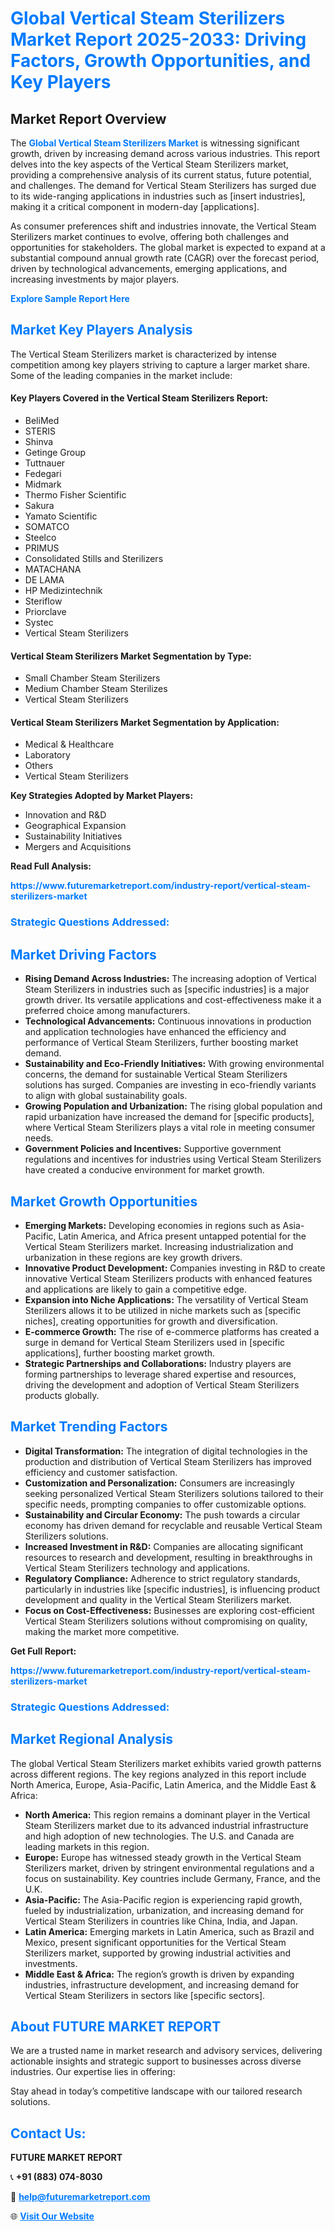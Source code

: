 <h1 style="color: #007BFF;">Global Vertical Steam Sterilizers Market Report 2025-2033: Driving Factors, Growth Opportunities, and Key Players</h1>

<section id="overview">
<h2>Market Report Overview</h2>
<p>The <a href="https://www.futuremarketreport.com/industry-report/vertical-steam-sterilizers-market" style="color: #007BFF; text-decoration: none;"><strong>Global Vertical Steam Sterilizers Market</strong></a> is witnessing significant growth, driven by increasing demand across various industries. This report delves into the key aspects of the Vertical Steam Sterilizers market, providing a comprehensive analysis of its current status, future potential, and challenges. The demand for Vertical Steam Sterilizers has surged due to its wide-ranging applications in industries such as [insert industries], making it a critical component in modern-day [applications].</p>
<p>As consumer preferences shift and industries innovate, the Vertical Steam Sterilizers market continues to evolve, offering both challenges and opportunities for stakeholders. The global market is expected to expand at a substantial compound annual growth rate (CAGR) over the forecast period, driven by technological advancements, emerging applications, and increasing investments by major players.</p>
</section>

<section id="overview">
<p><a href="https://www.futuremarketreport.com/request-sample/reportId=99737" style="color: #007BFF; text-decoration: none;"><strong>Explore Sample Report Here</strong></a></p>
</section>

<section id="key-players">
<h2 style="color: #007BFF;">Market Key Players Analysis</h2>
<p>The Vertical Steam Sterilizers market is characterized by intense competition among key players striving to capture a larger market share. Some of the leading companies in the market include:</p>
<h4>Key Players Covered in the Vertical Steam Sterilizers Report:</h4>
<ul><li>BeliMed</li><li>STERIS</li><li>Shinva</li><li>Getinge Group</li><li>Tuttnauer</li><li>Fedegari</li><li>Midmark</li><li>Thermo Fisher Scientific</li><li>Sakura</li><li>Yamato Scientific</li><li>SOMATCO</li><li>Steelco</li><li>PRIMUS</li><li>Consolidated Stills and Sterilizers</li><li>MATACHANA</li><li>DE LAMA</li><li>HP Medizintechnik</li><li>Steriflow</li><li>Priorclave</li><li>Systec</li><li>Vertical Steam Sterilizers</li></ul>
<h4>Vertical Steam Sterilizers Market Segmentation by Type:</h4>
<ul><li>Small Chamber Steam Sterilizers</li><li>Medium Chamber Steam Sterilizes</li><li>Vertical Steam Sterilizers</li></ul>

<h4>Vertical Steam Sterilizers Market Segmentation by Application:</h4>
<ul><li>Medical &amp; Healthcare</li><li>Laboratory</li><li>Others</li><li>Vertical Steam Sterilizers</li></ul>
<p><strong>Key Strategies Adopted by Market Players:</strong></p>
<ul>
<li>Innovation and R&D</li>
<li>Geographical Expansion</li>
<li>Sustainability Initiatives</li>
<li>Mergers and Acquisitions</li>
</ul>
</section>

<section>
<p><strong>Read Full Analysis: </strong></p><a href="https://www.futuremarketreport.com/industry-report/vertical-steam-sterilizers-market" style="color: #007BFF; text-decoration: none;"><strong>https://www.futuremarketreport.com/industry-report/vertical-steam-sterilizers-market</strong></a>
<h3 style="color: #007BFF;">Strategic Questions Addressed:</h3>
</section>

<section id="driving-factors">
<h2 style="color: #007BFF;">Market Driving Factors</h2>
<ul>
<li><strong>Rising Demand Across Industries:</strong> The increasing adoption of Vertical Steam Sterilizers in industries such as [specific industries] is a major growth driver. Its versatile applications and cost-effectiveness make it a preferred choice among manufacturers.</li>
<li><strong>Technological Advancements:</strong> Continuous innovations in production and application technologies have enhanced the efficiency and performance of Vertical Steam Sterilizers, further boosting market demand.</li>
<li><strong>Sustainability and Eco-Friendly Initiatives:</strong> With growing environmental concerns, the demand for sustainable Vertical Steam Sterilizers solutions has surged. Companies are investing in eco-friendly variants to align with global sustainability goals.</li>
<li><strong>Growing Population and Urbanization:</strong> The rising global population and rapid urbanization have increased the demand for [specific products], where Vertical Steam Sterilizers plays a vital role in meeting consumer needs.</li>
<li><strong>Government Policies and Incentives:</strong> Supportive government regulations and incentives for industries using Vertical Steam Sterilizers have created a conducive environment for market growth.</li>
</ul>
</section>

<section id="growth-opportunities">
<h2 style="color: #007BFF;">Market Growth Opportunities</h2>
<ul>
<li><strong>Emerging Markets:</strong> Developing economies in regions such as Asia-Pacific, Latin America, and Africa present untapped potential for the Vertical Steam Sterilizers market. Increasing industrialization and urbanization in these regions are key growth drivers.</li>
<li><strong>Innovative Product Development:</strong> Companies investing in R&D to create innovative Vertical Steam Sterilizers products with enhanced features and applications are likely to gain a competitive edge.</li>
<li><strong>Expansion into Niche Applications:</strong> The versatility of Vertical Steam Sterilizers allows it to be utilized in niche markets such as [specific niches], creating opportunities for growth and diversification.</li>
<li><strong>E-commerce Growth:</strong> The rise of e-commerce platforms has created a surge in demand for Vertical Steam Sterilizers used in [specific applications], further boosting market growth.</li>
<li><strong>Strategic Partnerships and Collaborations:</strong> Industry players are forming partnerships to leverage shared expertise and resources, driving the development and adoption of Vertical Steam Sterilizers products globally.</li>
</ul>
</section>

<section id="trending-factors">
<h2 style="color: #007BFF;">Market Trending Factors</h2>
<ul>
<li><strong>Digital Transformation:</strong> The integration of digital technologies in the production and distribution of Vertical Steam Sterilizers has improved efficiency and customer satisfaction.</li>
<li><strong>Customization and Personalization:</strong> Consumers are increasingly seeking personalized Vertical Steam Sterilizers solutions tailored to their specific needs, prompting companies to offer customizable options.</li>
<li><strong>Sustainability and Circular Economy:</strong> The push towards a circular economy has driven demand for recyclable and reusable Vertical Steam Sterilizers solutions.</li>
<li><strong>Increased Investment in R&D:</strong> Companies are allocating significant resources to research and development, resulting in breakthroughs in Vertical Steam Sterilizers technology and applications.</li>
<li><strong>Regulatory Compliance:</strong> Adherence to strict regulatory standards, particularly in industries like [specific industries], is influencing product development and quality in the Vertical Steam Sterilizers market.</li>
<li><strong>Focus on Cost-Effectiveness:</strong> Businesses are exploring cost-efficient Vertical Steam Sterilizers solutions without compromising on quality, making the market more competitive.</li>
</ul>
</section>

<section>
<p><strong>Get Full Report: </strong></p><a href="https://www.futuremarketreport.com/industry-report/vertical-steam-sterilizers-market" style="color: #007BFF; text-decoration: none;"><strong>https://www.futuremarketreport.com/industry-report/vertical-steam-sterilizers-market</strong></a>
<h3 style="color: #007BFF;">Strategic Questions Addressed:</h3>
</section>


<section id="regional-analysis">
<h2 style="color: #007BFF;">Market Regional Analysis</h2>
<p>The global Vertical Steam Sterilizers market exhibits varied growth patterns across different regions. The key regions analyzed in this report include North America, Europe, Asia-Pacific, Latin America, and the Middle East & Africa:</p>
<ul>
<li><strong>North America:</strong> This region remains a dominant player in the Vertical Steam Sterilizers market due to its advanced industrial infrastructure and high adoption of new technologies. The U.S. and Canada are leading markets in this region.</li>
<li><strong>Europe:</strong> Europe has witnessed steady growth in the Vertical Steam Sterilizers market, driven by stringent environmental regulations and a focus on sustainability. Key countries include Germany, France, and the U.K.</li>
<li><strong>Asia-Pacific:</strong> The Asia-Pacific region is experiencing rapid growth, fueled by industrialization, urbanization, and increasing demand for Vertical Steam Sterilizers in countries like China, India, and Japan.</li>
<li><strong>Latin America:</strong> Emerging markets in Latin America, such as Brazil and Mexico, present significant opportunities for the Vertical Steam Sterilizers market, supported by growing industrial activities and investments.</li>
<li><strong>Middle East & Africa:</strong> The region’s growth is driven by expanding industries, infrastructure development, and increasing demand for Vertical Steam Sterilizers in sectors like [specific sectors].</li>
</ul>
</section>

<footer>
<h2 style="color: #007BFF;">About FUTURE MARKET REPORT</h2>
<p>We are a trusted name in market research and advisory services, delivering actionable insights and strategic support to businesses across diverse industries. Our expertise lies in offering:</p>

<p>Stay ahead in today’s competitive landscape with our tailored research solutions.</p>

<h2 style="color: #007BFF;">Contact Us:</h2>
<p><strong>FUTURE MARKET REPORT</strong></p>
<p>📞 <strong>+91 (883) 074-8030</strong></p>
<p>📧 <strong><a href="mailto:help@futuremarketreport.com" style="color: #007BFF;">help@futuremarketreport.com</a></strong></p>
<p>🌐 <strong><a href="https://www.futuremarketreport.com/" style="color: #007BFF;">Visit Our Website</a></strong></p>
</footer>